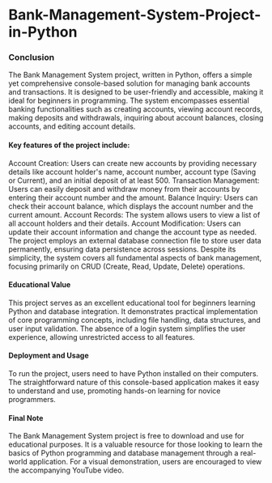 # Bank-Management-System-Project-in-Python

### Conclusion

The Bank Management System project, written in Python, offers a simple yet comprehensive console-based solution for managing bank accounts and transactions. It is designed to be user-friendly and accessible, making it ideal for beginners in programming. The system encompasses essential banking functionalities such as creating accounts, viewing account records, making deposits and withdrawals, inquiring about account balances, closing accounts, and editing account details.

#### Key features of the project include:

  Account Creation: Users can create new accounts by providing necessary details like account holder's name, account number, account type (Saving or Current), and an initial deposit of at least 500.
  Transaction Management: Users can easily deposit and withdraw money from their accounts by entering their account number and the amount.
  Balance Inquiry: Users can check their account balance, which displays the account number and the current amount.
  Account Records: The system allows users to view a list of all account holders and their details.
  Account Modification: Users can update their account information and change the account type as needed.
  The project employs an external database connection file to store user data permanently, ensuring data persistence across sessions. Despite its simplicity, the system covers all fundamental aspects of bank management, focusing primarily on CRUD (Create, Read, Update, Delete) operations.

#### Educational Value

This project serves as an excellent educational tool for beginners learning Python and database integration. It demonstrates practical implementation of core programming concepts, including file handling, data structures, and user input validation. The absence of a login system simplifies the user experience, allowing unrestricted access to all features.

#### Deployment and Usage

To run the project, users need to have Python installed on their computers. The straightforward nature of this console-based application makes it easy to understand and use, promoting hands-on learning for novice programmers.

#### Final Note

The Bank Management System project is free to download and use for educational purposes. It is a valuable resource for those looking to learn the basics of Python programming and database management through a real-world application. For a visual demonstration, users are encouraged to view the accompanying YouTube video.
